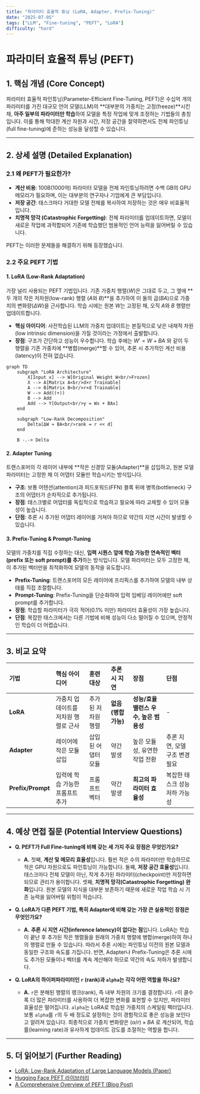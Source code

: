 ```yaml
---
title: "파라미터 효율적 튜닝 (LoRA, Adapter, Prefix-Tuning)"
date: "2025-07-05"
tags: ["LLM", "Fine-tuning", "PEFT", "LoRA"]
difficulty: "hard"
---
```


# 파라미터 효율적 튜닝 (PEFT)

## 1. 핵심 개념 (Core Concept)

파라미터 효율적 파인튜닝(Parameter-Efficient Fine-Tuning, PEFT)은 수십억 개의 파라미터를 가진 대규모 언어 모델(LLM)의 **대부분의 가중치는 고정(freeze)**시킨 채, **아주 일부의 파라미터만 학습**하여 모델을 특정 작업에 맞게 조정하는 기법들의 총칭입니다. 이를 통해 막대한 계산 자원과 시간, 저장 공간을 절약하면서도 전체 파인튜닝(full fine-tuning)에 준하는 성능을 달성할 수 있습니다.

---

## 2. 상세 설명 (Detailed Explanation)

### 2.1 왜 PEFT가 필요한가?

*   **계산 비용**: 100B(1000억) 파라미터 모델을 전체 파인튜닝하려면 수백 GB의 GPU 메모리가 필요하며, 이는 대부분의 연구자나 기업에게 큰 부담입니다.
*   **저장 공간**: 태스크마다 거대한 모델 전체를 복사하여 저장하는 것은 매우 비효율적입니다.
*   **치명적 망각 (Catastrophic Forgetting)**: 전체 파라미터를 업데이트하면, 모델이 새로운 작업에 과적합되어 기존에 학습했던 범용적인 언어 능력을 잃어버릴 수 있습니다.

PEFT는 이러한 문제들을 해결하기 위해 등장했습니다.

### 2.2 주요 PEFT 기법

#### 1. LoRA (Low-Rank Adaptation)

가장 널리 사용되는 PEFT 기법입니다. 기존 가중치 행렬($W$)은 그대로 두고, 그 옆에 **두 개의 작은 저차원(low-rank) 행렬 ($A$와 $B$)**을 추가하여 이 둘의 곱($BA$)으로 가중치의 변화량($\Delta W$)을 근사합니다. 학습 시에는 원본 $W$는 고정된 채, 오직 $A$와 $B$ 행렬만 업데이트합니다.

*   **핵심 아이디어**: 사전학습된 LLM의 가중치 업데이트는 본질적으로 낮은 내재적 차원(low intrinsic dimension)을 가질 것이라는 가정에서 출발합니다.
*   **장점**: 구조가 간단하고 성능이 우수합니다. 학습 후에는 $W' = W + BA$ 와 같이 두 행렬을 기존 가중치에 **병합(merge)**할 수 있어, 추론 시 추가적인 계산 비용(latency)이 전혀 없습니다.

```mermaid
graph TD
    subgraph "LoRA Architecture"
        X[Input x] --> W[Original Weight W<br/>Frozen]
        X --> A[Matrix A<br/>d×r Trainable]
        A --> B[Matrix B<br/>r×d Trainable]
        W --> Add((+))
        B --> Add
        Add --> Y[Output<br/>y = Wx + BAx]
    end

    subgraph "Low-Rank Decomposition"
        Delta[ΔW ≈ BA<br/>rank = r << d]
    end

    B -.-> Delta
```

#### 2. Adapter Tuning

트랜스포머의 각 레이어 내부에 **작은 신경망 모듈(Adapter)**을 삽입하고, 원본 모델 파라미터는 고정한 채 이 어댑터 모듈만 학습시키는 방식입니다.

*   **구조**: 보통 어텐션(attention)과 피드포워드(FFN) 블록 뒤에 병목(bottleneck) 구조의 어댑터가 순차적으로 추가됩니다.
*   **장점**: 태스크별로 어댑터를 독립적으로 학습하고 필요에 따라 교체할 수 있어 모듈성이 높습니다.
*   **단점**: 추론 시 추가된 어댑터 레이어를 거쳐야 하므로 약간의 지연 시간이 발생할 수 있습니다.

#### 3. Prefix-Tuning & Prompt-Tuning

모델의 가중치를 직접 수정하는 대신, **입력 시퀀스 앞에 학습 가능한 연속적인 벡터(prefix 또는 soft prompt)를 추가**하는 방식입니다. 모델 파라미터는 모두 고정한 채, 이 추가된 벡터만을 최적화하여 모델의 동작을 유도합니다.

*   **Prefix-Tuning**: 트랜스포머의 모든 레이어에 프리픽스를 추가하여 모델의 내부 상태를 직접 조절합니다.
*   **Prompt-Tuning**: Prefix-Tuning을 단순화하여 입력 임베딩 레이어에만 soft prompt를 추가합니다.
*   **장점**: 학습할 파라미터가 극히 적어(0.1% 미만) 파라미터 효율성이 가장 높습니다.
*   **단점**: 복잡한 태스크에서는 다른 기법에 비해 성능이 다소 떨어질 수 있으며, 안정적인 학습이 더 어렵습니다.

---

## 3. 비교 요약

| 기법 | 핵심 아이디어 | 훈련 대상 | 추론 시 지연 | 장점 | 단점 |
| :--- | :--- | :--- | :--- | :--- | :--- |
| **LoRA** | 가중치 업데이트를 저차원 행렬로 근사 | 추가된 저차원 행렬 | **없음 (병합 가능)** | **성능/효율 밸런스 우수, 높은 범용성** | - |
| **Adapter** | 레이어에 작은 모듈 삽입 | 삽입된 어댑터 모듈 | 약간 발생 | 높은 모듈성, 유연한 작업 전환 | 추론 지연, 모델 구조 변경 필요 |
| **Prefix/Prompt** | 입력에 학습 가능한 프롬프트 추가 | 프롬프트 벡터 | 약간 발생 | **최고의 파라미터 효율성** | 복잡한 태스크 성능 저하 가능성 |

---

## 4. 예상 면접 질문 (Potential Interview Questions)

*   **Q. PEFT가 Full Fine-tuning에 비해 갖는 세 가지 주요 장점은 무엇인가요?**
    *   **A.** 첫째, **계산 및 메모리 효율성**입니다. 훨씬 적은 수의 파라미터만 학습하므로 적은 GPU 자원으로도 파인튜닝이 가능합니다. 둘째, **저장 공간 효율성**입니다. 태스크마다 전체 모델이 아닌, 작게 추가된 파라미터(checkpoint)만 저장하면 되므로 관리가 용이합니다. 셋째, **치명적 망각(Catastrophic Forgetting) 완화**입니다. 원본 모델의 지식을 대부분 보존하기 때문에 새로운 작업 학습 시 기존 능력을 잃어버릴 위험이 적습니다.

*   **Q. LoRA가 다른 PEFT 기법, 특히 Adapter에 비해 갖는 가장 큰 실용적인 장점은 무엇인가요?**
    *   **A.** **추론 시 지연 시간(inference latency)이 없다는 점**입니다. LoRA는 학습이 끝난 후 추가된 작은 행렬들을 원래의 가중치 행렬에 병합(merge)하여 하나의 행렬로 만들 수 있습니다. 따라서 추론 시에는 파인튜닝 이전의 원본 모델과 동일한 구조와 속도를 가집니다. 반면, Adapter나 Prefix-Tuning은 추론 시에도 추가된 모듈이나 벡터를 계속 계산해야 하므로 약간의 속도 저하가 발생합니다.

*   **Q. LoRA의 하이퍼파라미터인 `r` (rank)과 `alpha`는 각각 어떤 역할을 하나요?**
    *   **A.** `r`은 분해된 행렬의 랭크(rank), 즉 내부 차원의 크기를 결정합니다. `r`이 클수록 더 많은 파라미터를 사용하여 더 복잡한 변화를 표현할 수 있지만, 파라미터 효율성은 떨어집니다. `alpha`는 LoRA로 학습된 가중치의 스케일링 팩터입니다. 보통 `alpha`를 `r`의 두 배 정도로 설정하는 것이 경험적으로 좋은 성능을 보인다고 알려져 있습니다. 최종적으로 가중치 변화량은 $(\alpha/r) \times BA$ 로 계산되어, 학습률(learning rate)과 유사하게 업데이트 강도를 조절하는 역할을 합니다.

---

## 5. 더 읽어보기 (Further Reading)

*   [LoRA: Low-Rank Adaptation of Large Language Models (Paper)](https://arxiv.org/abs/2106.09685)
*   [Hugging Face PEFT 라이브러리](https://huggingface.co/docs/peft)
*   [A Comprehensive Overview of PEFT (Blog Post)](https://www.pytorch.org/blog/a-comprehensive-overview-of-peft/)